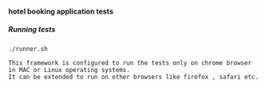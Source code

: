 #### hotel booking application tests

##### Running tests
     
```
./runner.sh
```

```
This framework is configured to run the tests only on chrome browser in MAC or Linux operating systems. 
It can be extended to run on other browsers like firefox , safari etc. 
```
  

